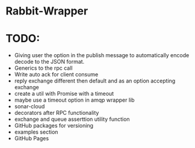 # Rabbit-Wrapper
# TODO: 
   * Giving user the option in the publish message to automatically encode decode to the JSON format.
   * Generics to the rpc call
   * Write auto ack for client consume
   * reply exchange different then default and as an option accepting exchange 
   * create a util with Promise with a timeout
   * maybe use a timeout option in amqp wrapper lib
   * sonar-cloud 
   * decorators after RPC functionality
   * exchange and queue asserttion utility function
   * GitHub packages for versioning
   * examples section 
   * GitHub Pages